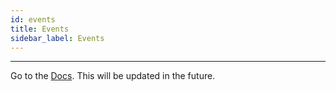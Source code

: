 ```yaml
---
id: events
title: Events
sidebar_label: Events
---
```

___
<!-- TODO LATER
PocketMine-MP has an events' system which allows plugins to react to, modify the outcome of, and prevent the result of events.

## How it works
1. Something registers a handler for a given event.
2. Just before the event takes place, the handler is called and passed an object containing information about the event. This allows handlers to react to, modify (and in some cases prevent) an event from taking place.
3. The event takes place (or does not take place if cancelled) as defined by the object which contains the event information.

:::note
All event handlers are currently executed before the event takes place. This is a common pitfall of PocketMine-MP plugin developers - when an event handler is executed, the actual event has not yet taken place.
:::
-->

Go to the [Docs](https://doc.pmmp.io/en/rtfd/developer-reference/events.html). This will be updated in the future.